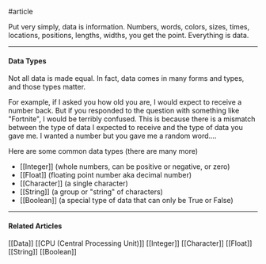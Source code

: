 #article 

Put very simply, data is information. Numbers, words, colors, sizes, times, locations, positions, lengths, widths, you get the point. Everything is data.

---
#### Data Types

Not all data is made equal. In fact, data comes in many forms and types, and those types matter.

For example, if I asked you how old you are, I would expect to receive a number back. But if you responded to the question with something like "Fortnite", I would be terribly confused. This is because there is a mismatch between the type of data I expected to receive and the type of data you gave me. I wanted a number but you gave me a random word....

Here are some common data types (there are many more)
* [[Integer]] (whole numbers, can be positive or negative, or zero)
* [[Float]] (floating point number aka decimal number)
* [[Character]] (a single character)
* [[String]] (a group or "string" of characters)
* [[Boolean]] (a special type of data that can only be True or False)

---
#### Related Articles

[[Data]]
[[CPU  (Central Processing Unit)]]
[[Integer]]
[[Character]]
[[Float]]
[[String]]
[[Boolean]]
